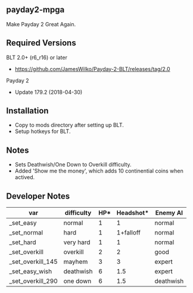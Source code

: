 payday2-mpga
------------
Make Payday 2 Great Again.

Required Versions
-----------------
BLT 2.0+ (r6_r16) or later
- https://github.com/JamesWilko/Payday-2-BLT/releases/tag/2.0

Payday 2
- Update 179.2 (2018-04-30)

Installation
------------
- Copy to mods directory after setting up BLT.
- Setup hotkeys for BLT.

Notes
-----
- Sets Deathwish/One Down to Overkill difficulty.
- Added 'Show me the money', which adds 10 continential coins when actived.

Developer Notes
---------------

| var               | difficulty | HP* | Headshot* | Enemy AI  |
|-------------------|------------|-----|-----------|-----------|
| _set_easy         | normal     | 1   | 1         | normal    |
| _set_normal       | hard       | 1   | 1+falloff | normal    |
| _set_hard         | very hard  | 1   | 1         | normal    |
| _set_overkill     | overkill   | 2   | 2         | good      |
| _set_overkill_145 | mayhem     | 3   | 3         | expert    |
| _set_easy_wish    | deathwish  | 6   | 1.5       | expert    |
| _set_overkill_290 | one down   | 6   | 1.5       | deathwish |
